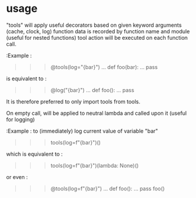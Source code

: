 # usage
"tools" will apply useful decorators based on given keyword arguments (cache, clock, log)
function data is recorded by function name and module (useful for nested functions)
tool action will be executed on each function call.

:Example :
>>> @tools(log="{bar}")
... def foo(bar):
...     pass

is equivalent to :
>>> @log("{bar}")
... def foo():
...     pass

It is therefore preferred to only import tools from tools.

On empty call, will be applied to neutral lambda and called upon it (useful for logging)

:Example : to (immediately) log current value of variable "bar"
>>> tools(log=f"{bar}")()

which is equivalent to :
>>> tools(log=f"{bar}")(lambda: None)()

or even :
>>> @tools(log=f"{bar}")
... def foo():
...     pass
>>> foo()
